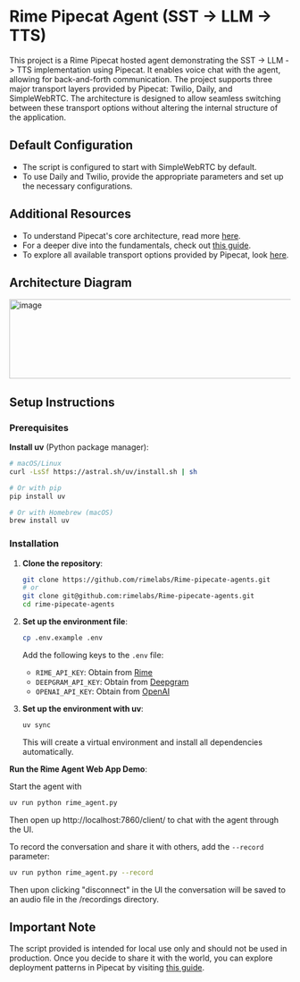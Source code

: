 # Rime Pipecat Agent (SST -> LLM -> TTS)

This project is a Rime Pipecat hosted agent demonstrating the SST -> LLM -> TTS implementation using Pipecat. It enables voice chat with the agent, allowing for back-and-forth communication. The project supports three major transport layers provided by Pipecat: Twilio, Daily, and SimpleWebRTC. The architecture is designed to allow seamless switching between these transport options without altering the internal structure of the application.


## Default Configuration

- The script is configured to start with SimpleWebRTC by default.
- To use Daily and Twilio, provide the appropriate parameters and set up the necessary configurations.

## Additional Resources

- To understand Pipecat's core architecture, read more [here](https://docs.pipecat.ai/getting-started/core-concepts).
- For a deeper dive into the fundamentals, check out [this guide](https://docs.pipecat.ai/guides/fundamentals).
- To explore all available transport options provided by Pipecat, look [here](https://docs.pipecat.ai/server/services/transport/daily).

## Architecture Diagram

<img width="1393" height="142" alt="image" src="https://github.com/user-attachments/assets/683b6ff7-41e5-411c-80c4-511171f73ea8" />


## Setup Instructions

### Prerequisites

**Install uv** (Python package manager):
```bash
# macOS/Linux
curl -LsSf https://astral.sh/uv/install.sh | sh

# Or with pip
pip install uv

# Or with Homebrew (macOS)
brew install uv
```

### Installation

1. **Clone the repository**:
   ```bash
   git clone https://github.com/rimelabs/Rime-pipecate-agents.git
   # or
   git clone git@github.com:rimelabs/Rime-pipecate-agents.git
   cd rime-pipecate-agents
   ```

2. **Set up the environment file**:
   ```bash
   cp .env.example .env
   ```

   Add the following keys to the `.env` file:
   - `RIME_API_KEY`: Obtain from [Rime](https://app.rime.ai/tokens/)
   - `DEEPGRAM_API_KEY`: Obtain from [Deepgram](https://console.deepgram.com/project)
   - `OPENAI_API_KEY`: Obtain from [OpenAI](https://platform.openai.com/settings/organization/api-keys)

4. **Set up the environment with uv**:
   ```bash
   uv sync
   ```

   This will create a virtual environment and install all dependencies automatically.

**Run the Rime Agent Web App Demo**:

Start the agent with
```bash
uv run python rime_agent.py
```
Then open up http://localhost:7860/client/ to chat with the agent through the UI.


To record the conversation and share it with others, add the `--record` parameter:
```bash
uv run python rime_agent.py --record
```
Then upon clicking "disconnect" in the UI the conversation will be saved to an audio file in the /recordings directory.

## Important Note

The script provided is intended for local use only and should not be used in production. Once you decide to share it with the world, you can explore deployment patterns in Pipecat by visiting [this guide](https://docs.pipecat.ai/guides/deployment/overview).
